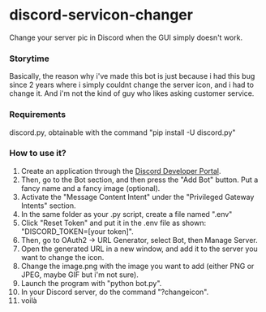 # discord-servicon-changer
Change your server pic in Discord when the GUI simply doesn't work.

### Storytime

Basically, the reason why i've made this bot is just because i had this bug since 2 years where i simply couldnt change the server icon, and i had to change it. And i'm not the kind of guy who likes asking customer service.

### Requirements

discord.py, obtainable with the command "pip install -U discord.py"

### How to use it?

1. Create an application through the [Discord Developer Portal](https://discord.com/developers/applications).
2. Then, go to the Bot section, and then press the "Add Bot" button. Put a fancy name and a fancy image (optional).
3. Activate the "Message Content Intent" under the "Privileged Gateway Intents" section.
4. In the same folder as your .py script, create a file named ".env"
5. Click "Reset Token" and put it in the .env file as shown: "DISCORD_TOKEN=[your token]".
6. Then, go to OAuth2 -> URL Generator, select Bot, then Manage Server.
7. Open the generated URL in a new window, and add it to the server you want to change the icon.
8. Change the image.png with the image you want to add (either PNG or JPEG, maybe GIF but i'm not sure).
9. Launch the program with "python bot.py".
10. In your Discord server, do the command "?changeicon".
11. voilà
